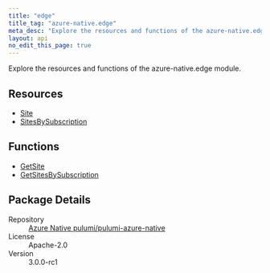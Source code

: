 ```yaml
---
title: "edge"
title_tag: "azure-native.edge"
meta_desc: "Explore the resources and functions of the azure-native.edge module."
layout: api
no_edit_this_page: true
---
```


<!-- WARNING: this file was generated by Pulumi Docs Generator. -->
<!-- Do not edit by hand unless you're certain you know what you are doing! -->

Explore the resources and functions of the azure-native.edge module.

<h2 id="resources">Resources</h2>
<ul class="api">
    <li><a href="site/" title="Site">Site</a></li>
    <li><a href="sitesbysubscription/" title="SitesBySubscription">SitesBySubscription</a></li>
</ul>

<h2 id="functions">Functions</h2>
<ul class="api">
    <li><a href="getsite/" title="GetSite">GetSite</a></li>
    <li><a href="getsitesbysubscription/" title="GetSitesBySubscription">GetSitesBySubscription</a></li>
</ul>

<h2 id="package-details">Package Details</h2>
<dl class="package-details">
	<dt>Repository</dt>
	<dd><a href="https://github.com/pulumi/pulumi-azure-native">Azure Native pulumi/pulumi-azure-native</a></dd>
	<dt>License</dt>
	<dd>Apache-2.0</dd>
	<dt>Version</dt>
	<dd>3.0.0-rc1</dd>
</dl>

